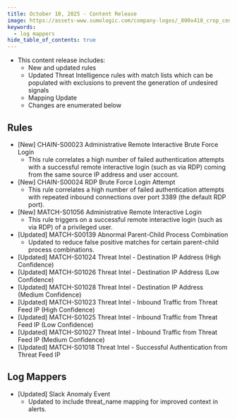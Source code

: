 ```yaml
---
title: October 10, 2025 - Content Release
image: https://assets-www.sumologic.com/company-logos/_800x418_crop_center-center_82_none/SumoLogic_Preview_600x600.jpg?mtime=1617040082
keywords:
  - log mappers
hide_table_of_contents: true    
---
```


* This content release includes:
    - New and updated rules
    - Updated Threat Intelligence rules with match lists which can be populated with exclusions to prevent the generation of undesired signals
    - Mapping Update
    - Changes are enumerated below

## Rules
- [New] CHAIN-S00023 Administrative Remote Interactive Brute Force Login
    - This rule correlates a high number of failed authentication attempts with  a successful remote interactive login (such as via RDP) coming from the same source IP address and user account. 
- [New] CHAIN-S00024 RDP Brute Force Login Attempt
    - This rule correlates a high number of failed authentication attempts with repeated inbound connections over port 3389 (the default RDP port).
- [New] MATCH-S01056 Administrative Remote Interactive Login
    - This rule triggers on a successful remote interactive login (such as via RDP) of a privileged user.
- [Updated] MATCH-S00139 Abnormal Parent-Child Process Combination
    - Updated to reduce false positive matches for certain parent-child process combinations.
- [Updated] MATCH-S01024 Threat Intel - Destination IP Address (High Confidence)
- [Updated] MATCH-S01026 Threat Intel - Destination IP Address (Low Confidence)
- [Updated] MATCH-S01028 Threat Intel - Destination IP Address (Medium Confidence)
- [Updated] MATCH-S01023 Threat Intel - Inbound Traffic from Threat Feed IP (High Confidence)
- [Updated] MATCH-S01025 Threat Intel - Inbound Traffic from Threat Feed IP (Low Confidence)
- [Updated] MATCH-S01027 Threat Intel - Inbound Traffic from Threat Feed IP (Medium Confidence)
- [Updated] MATCH-S01018 Threat Intel - Successful Authentication from Threat Feed IP

## Log Mappers
- [Updated] Slack Anomaly Event
    - Updated to include threat_name mapping for improved context in alerts.